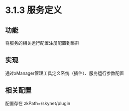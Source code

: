 # 3.1.3 服务定义

## 功能

将服务的相关运行配置注册配置到集群

## 实现

 通过xManager管理工具定义系统（插件）、服务运行参数配置

##  相关配置

 配置存在 zkPath=/skynet/plugin

